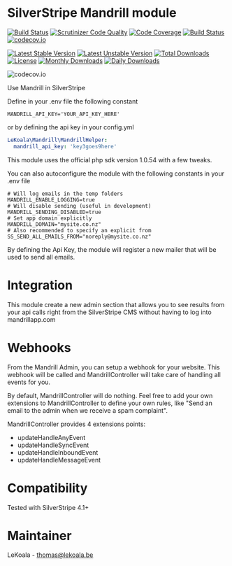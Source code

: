 SilverStripe Mandrill module
==================
[![Build Status](https://travis-ci.org/lekoala/silverstripe-mandrill.svg?branch=master)](https://travis-ci.org/lekoala/silverstripe-mandrill)
[![Scrutinizer Code Quality](https://scrutinizer-ci.com/g/lekoala/silverstripe-mandrill/badges/quality-score.png?b=master)](https://scrutinizer-ci.com/g/lekoala/silverstripe-mandrill/?branch=master)
[![Code Coverage](https://scrutinizer-ci.com/g/lekoala/silverstripe-mandrill/badges/coverage.png?b=master)](https://scrutinizer-ci.com/g/lekoala/silverstripe-mandrill/?branch=master)
[![Build Status](https://scrutinizer-ci.com/g/lekoala/silverstripe-mandrill/badges/build.png?b=master)](https://scrutinizer-ci.com/g/lekoala/silverstripe-mandrill/build-status/master)
[![codecov.io](https://codecov.io/github/lekoala/silverstripe-mandrill/coverage.svg?branch=master)](https://codecov.io/github/lekoala/silverstripe-mandrill?branch=master)

[![Latest Stable Version](https://poser.pugx.org/lekoala/silverstripe-mandrill/version)](https://packagist.org/packages/lekoala/silverstripe-mandrill)
[![Latest Unstable Version](https://poser.pugx.org/lekoala/silverstripe-mandrill/v/unstable)](//packagist.org/packages/lekoala/silverstripe-mandrill)
[![Total Downloads](https://poser.pugx.org/lekoala/silverstripe-mandrill/downloads)](https://packagist.org/packages/lekoala/silverstripe-mandrill)
[![License](https://poser.pugx.org/lekoala/silverstripe-mandrill/license)](https://packagist.org/packages/lekoala/silverstripe-mandrill)
[![Monthly Downloads](https://poser.pugx.org/lekoala/silverstripe-mandrill/d/monthly)](https://packagist.org/packages/lekoala/silverstripe-mandrill)
[![Daily Downloads](https://poser.pugx.org/lekoala/silverstripe-mandrill/d/daily)](https://packagist.org/packages/lekoala/silverstripe-mandrill)

![codecov.io](https://codecov.io/github/lekoala/silverstripe-mandrill/branch.svg?branch=master)

Use Mandrill in SilverStripe

Define in your .env file the following constant

	MANDRILL_API_KEY='YOUR_API_KEY_HERE'

or by defining the api key in your config.yml

   ```yaml
   LeKoala\Mandrill\MandrillHelper:
     mandrill_api_key: 'key3goes9here'
   ```

This module uses the official php sdk version 1.0.54 with a few tweaks.

You can also autoconfigure the module with the following constants in your .env file

    # Will log emails in the temp folders
	MANDRILL_ENABLE_LOGGING=true
    # Will disable sending (useful in development)
	MANDRILL_SENDING_DISABLED=true
	# Set app domain explicitly
	MANDRILL_DOMAIN="mysite.co.nz"
	# Also recommended to specify an explicit from
	SS_SEND_ALL_EMAILS_FROM="noreply@mysite.co.nz"

By defining the Api Key, the module will register a new mailer that will be used to send all emails.

Integration
==================

This module create a new admin section that allows you to see results from
your api calls right from the SilverStripe CMS without having to log into
mandrillapp.com

Webhooks
==================

From the Mandrill Admin, you can setup a webhook for your website. This webhook
will be called and MandrillController will take care of handling all events
for you.

By default, MandrillController will do nothing. Feel free to add your own
extensions to MandrillController to define your own rules, like "Send an
email to the admin when we receive a spam complaint".

MandrillController provides 4 extensions points:
- updateHandleAnyEvent
- updateHandleSyncEvent
- updateHandleInboundEvent
- updateHandleMessageEvent

Compatibility
==================
Tested with SilverStripe 4.1+

Maintainer
==================
LeKoala - thomas@lekoala.be
